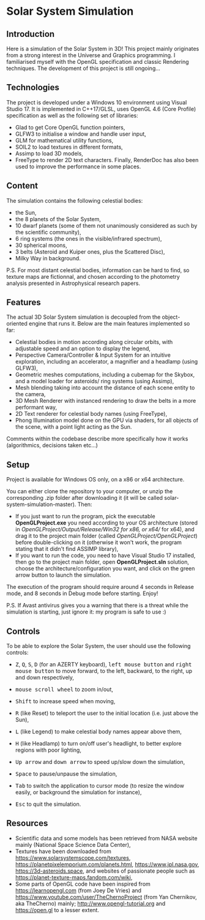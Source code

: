 # Solar System Simulation

## Introduction

Here is a simulation of the Solar System in 3D! This project mainly originates from a strong interest in the Universe and Graphics programming. I familiarised myself with the OpenGL specification and classic Rendering techniques. The development of this project is still ongoing...

## Technologies

The project is developed under a Windows 10 environment using Visual Studio 17. It is implemented in C++17/GLSL, uses OpenGL 4.6 (Core Profile) specification as well as the following set of libraries:
* Glad to get Core OpenGL function pointers,
* GLFW3 to initialise a window and handle user input,
* GLM for mathematical utility functions,
* SOIL2 to load textures in different formats,
* Assimp to load 3D models,
* FreeType to render 2D text characters.
Finally, RenderDoc has also been used to improve the performance in some places.

## Content 

The simulation contains the following celestial bodies:
* the Sun,
* the 8 planets of the Solar System,
* 10 dwarf planets (some of them not unanimously considered as such by the scientific community),
* 6 ring systems (the ones in the visible/infrared spectrum),
* 30 spherical moons,
* 3 belts (Asteroid and Kuiper ones, plus the Scattered Disc),
* Milky Way in background.

P.S. For most distant celestial bodies, information can be hard to find, so texture maps are fictionnal, and chosen according to the photometry analysis presented in Astrophysical research papers. 

## Features

The actual 3D Solar System simulation is decoupled from the object-oriented engine that runs it. Below are the main features implemented so far:
* Celestial bodies in motion according along circular orbits, with adjustable speed and an option to display the legend,
* Perspective Camera/Controller & Input System for an intuitive exploration, including an accelerator, a magnifier and a headlamp (using GLFW3),
* Geometric meshes computations, including a cubemap for the Skybox, and a model loader for asteroids/ ring systems (using Assimp),
* Mesh blending taking into account the distance of each scene entity to the camera,
* 3D Mesh Renderer with instanced rendering to draw the belts in a more performant way,
* 2D Text renderer for celestial body names (using FreeType),
* Phong Illumination model done on the GPU via shaders, for all objects of the scene, with a point light acting as the Sun.

Comments within the codebase describe more specifically how it works (algorithmics, decisions taken etc...)

## Setup

Project is available for Windows OS only, on a x86 or x64 architecture.

You can either clone the repository to your computer, or unzip the corresponding .zip folder after downloading it (it will be called solar-system-simulation-master). Then:
* If you just want to run the program, pick the executable <b>OpenGLProject.exe</b> you need according to your OS architecture (stored in <i>OpenGLProject/Output/Release/Win32 for x86, or x64/</i> for x64), and drag it to the project main folder (called <i>OpenGLProject/OpenGLProject</i>) before double-clicking on it (otherwise it won't work, the program stating that it didn't find ASSIMP library),
* If you want to run the code, you need to have Visual Studio 17 installed, then go to the project main folder, open <b>OpenGLProject.sln</b> solution, choose the architecture/configuration you want, and click on the green arrow button to launch the simulation.

The execution of the program should require around 4 seconds in Release mode, and 8 seconds in Debug mode before starting. Enjoy!

P.S. If Avast antivirus gives you a warning that there is a threat while the simulation is starting, just ignore it: my program is safe to use :)

## Controls

To be able to explore the Solar System, the user should use the following controls:
* <kbd>Z</kbd>, <kbd>Q</kbd>, <kbd>S</kbd>, <kbd>D</kbd> (for an AZERTY keyboard), <kbd>left mouse button</kbd> and <kbd>right mouse button</kbd> to move forward, to the left, backward, to the right, up and down respectively,
* <kbd>mouse scroll wheel</kbd> to zoom in/out,
* <kbd>Shift</kbd> to increase speed when moving,
* <kbd>R</kbd> (like Reset) to teleport the user to the initial location (i.e. just above the Sun),
* <kbd>L</kbd> (like Legend) to make celestial body names appear above them,
* <kbd>H</kbd> (like Headlamp) to turn on/off user's headlight, to better explore regions with poor lighting,

* <kbd>Up arrow</kbd> and <kbd>down arrow</kbd> to speed up/slow down the simulation,
* <kbd>Space</kbd> to pause/unpause the simulation,
* <kbd>Tab</kbd> to switch the application to cursor mode (to resize the window easily, or background the simulation for instance),
* <kbd>Esc</kbd> to quit the simulation.

## Resources

* Scientific data and some models has been retrieved from NASA website mainly (National Space Science Data Center),
* Textures have been downloaded from https://www.solarsystemscope.com/textures, https://planetpixelemporium.com/planets.html, https://www.jpl.nasa.gov, https://3d-asteroids.space, and websites of passionate people such as https://planet-texture-maps.fandom.com/wiki,
* Some parts of OpenGL code have been inspired from https://learnopengl.com (from Joey De Vries) and https://www.youtube.com/user/TheChernoProject (from Yan Chernikov, aka TheCherno) mainly; http://www.opengl-tutorial.org and https://open.gl to a lesser extent.
